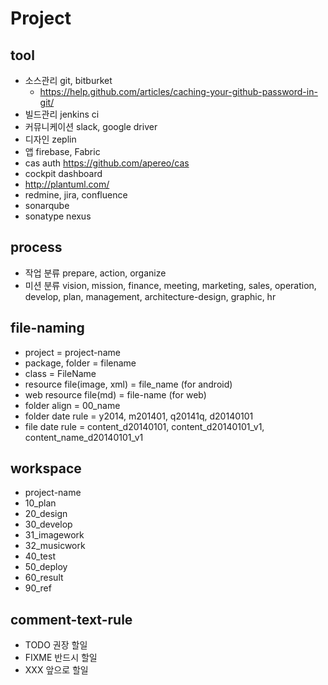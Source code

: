 # Project

<!--
description = 정리자료
tag = programming, design, project
-->

## tool
- 소스관리 git, bitburket
    - https://help.github.com/articles/caching-your-github-password-in-git/
- 빌드관리  jenkins ci
- 커뮤니케이션 slack, google driver
- 디자인 zeplin
- 앱 firebase, Fabric
- cas auth https://github.com/apereo/cas
- cockpit dashboard
- http://plantuml.com/
- redmine, jira, confluence
- sonarqube
- sonatype nexus

## process
- 작업 분류 prepare, action, organize
- 미션 분류 vision, mission, finance, meeting, marketing, sales, operation, develop, plan, management, architecture-design, graphic, hr

## file-naming
- project = project-name
- package, folder = filename
- class = FileName
- resource file(image, xml) = file_name (for android)
- web resource file(md) = file-name (for web)
- folder align = 00_name
- folder date rule = y2014, m201401, q20141q, d20140101
- file date rule = content_d20140101, content_d20140101_v1, content_name_d20140101_v1

## workspace
- project-name
- 10_plan
- 20_design
- 30_develop
- 31_imagework
- 32_musicwork
- 40_test
- 50_deploy
- 60_result
- 90_ref

## comment-text-rule
- TODO 권장 할일
- FIXME 반드시 할일
- XXX 앞으로 할일
